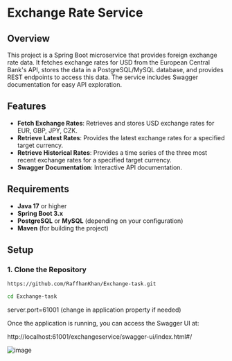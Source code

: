 # Exchange Rate Service

## Overview

This project is a Spring Boot microservice that provides foreign exchange rate data. It fetches exchange rates for USD from the European Central Bank's API, stores the data in a PostgreSQL/MySQL database, and provides REST endpoints to access this data. The service includes Swagger documentation for easy API exploration.

## Features

- **Fetch Exchange Rates**: Retrieves and stores USD exchange rates for EUR, GBP, JPY, CZK.
- **Retrieve Latest Rates**: Provides the latest exchange rates for a specified target currency.
- **Retrieve Historical Rates**: Provides a time series of the three most recent exchange rates for a specified target currency.
- **Swagger Documentation**: Interactive API documentation.

## Requirements

- **Java 17** or higher
- **Spring Boot 3.x**
- **PostgreSQL** or **MySQL** (depending on your configuration)
- **Maven** (for building the project)


## Setup

### 1. Clone the Repository

```bash
https://github.com/RaffhanKhan/Exchange-task.git
```

```bash
cd Exchange-task
```


server.port=61001 (change in application property if needed)

Once the application is running, you can access the Swagger UI at:

http://localhost:61001/exchangeservice/swagger-ui/index.html#/

![image](https://github.com/user-attachments/assets/d2b04df0-2ebe-41ed-81b2-fcb1b3f79c26)

